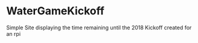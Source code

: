 # WaterGameKickoff
Simple Site displaying the time remaining until the 2018 Kickoff created for an rpi
